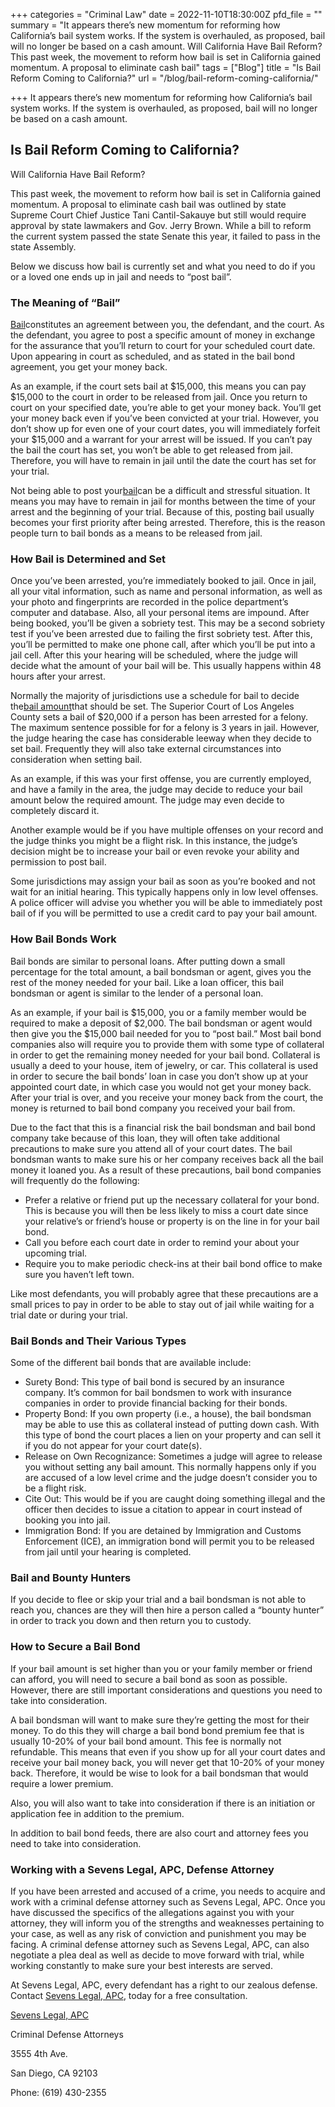 +++
categories = "Criminal Law"
date = 2022-11-10T18:30:00Z
pfd_file = ""
summary = "It appears there’s new momentum for reforming how California’s bail system works. If the system is overhauled, as proposed, bail will no longer be based on a cash amount. Will California Have Bail Reform? This past week, the movement to reform how bail is set in California gained momentum. A proposal to eliminate cash bail"
tags = ["Blog"]
title = "Is Bail Reform Coming to California?"
url = "/blog/bail-reform-coming-california/"

+++
It appears there’s new momentum for reforming how California’s bail system works. If the system is overhauled, as proposed, bail will no longer be based on a cash amount.

## Is Bail Reform Coming to California?

Will California Have Bail Reform?

This past week, the movement to reform how bail is set in California gained momentum. A proposal to eliminate cash bail was outlined by state Supreme Court Chief Justice Tani Cantil-Sakauye but still would require approval by state lawmakers and Gov. Jerry Brown. While a bill to reform the current system passed the state Senate this year, it failed to pass in the state Assembly.

Below we discuss how bail is currently set and what you need to do if you or a loved one ends up in jail and needs to “post bail”.

### The Meaning of “Bail”

[Bail](https://www.sevenslegal.com/)constitutes an agreement between you, the defendant, and the court. As the defendant, you agree to post a specific amount of money in exchange for the assurance that you’ll return to court for your scheduled court date. Upon appearing in court as scheduled, and as stated in the bail bond agreement, you get your money back.

As an example, if the court sets bail at $15,000, this means you can pay $15,000 to the court in order to be released from jail. Once you return to court on your specified date, you’re able to get your money back. You’ll get your money back even if you’ve been convicted at your trial. However, you don’t show up for even one of your court dates, you will immediately forfeit your $15,000 and a warrant for your arrest will be issued. If you can’t pay the bail the court has set, you won’t be able to get released from jail. Therefore, you will have to remain in jail until the date the court has set for your trial.

Not being able to post your[bail](https://www.sevenslegal.com/)can be a difficult and stressful situation. It means you may have to remain in jail for months between the time of your arrest and the beginning of your trial. Because of this, posting bail usually becomes your first priority after being arrested. Therefore, this is the reason people turn to bail bonds as a means to be released from jail.

### How Bail is Determined and Set

Once you’ve been arrested, you’re immediately booked to jail. Once in jail, all your vital information, such as name and personal information, as well as your photo and fingerprints are recorded in the police department’s computer and database. Also, all your personal items are impound. After being booked, you’ll be given a sobriety test. This may be a second sobriety test if you’ve been arrested due to failing the first sobriety test. After this, you’ll be permitted to make one phone call, after which you’ll be put into a jail cell. After this your hearing will be scheduled, where the judge will decide what the amount of your bail will be. This usually happens within 48 hours after your arrest.

Normally the majority of jurisdictions use a schedule for bail to decide the[bail amount](https://www.sevenslegal.com/)that should be set. The Superior Court of Los Angeles County sets a bail of $20,000 if a person has been arrested for a felony. The maximum sentence possible for for a felony is 3 years in jail. However, the judge hearing the case has considerable leeway when they decide to set bail. Frequently they will also take external circumstances into consideration when setting bail.

As an example, if this was your first offense, you are currently employed, and have a family in the area, the judge may decide to reduce your bail amount below the required amount. The judge may even decide to completely discard it.

Another example would be if you have multiple offenses on your record and the judge thinks you might be a flight risk. In this instance, the judge’s decision might be to increase your bail or even revoke your ability and permission to post bail.

Some jurisdictions may assign your bail as soon as you’re booked and not wait for an initial hearing. This typically happens only in low level offenses. A police officer will advise you whether you will be able to immediately post bail of if you will be permitted to use a credit card to pay your bail amount.

### How Bail Bonds Work

Bail bonds are similar to personal loans. After putting down a small percentage for the total amount, a bail bondsman or agent, gives you the rest of the money needed for your bail. Like a loan officer, this bail bondsman or agent is similar to the lender of a personal loan.

As an example, if your bail is $15,000, you or a family member would be required to make a deposit of $2,000. The bail bondsman or agent would then give you the $15,000 bail needed for you to “post bail.” Most bail bond companies also will require you to provide them with some type of collateral in order to get the remaining money needed for your bail bond. Collateral is usually a deed to your house, item of jewelry, or car. This collateral is used in order to secure the bail bonds’ loan in case you don’t show up at your appointed court date, in which case you would not get your money back. After your trial is over, and you receive your money back from the court, the money is returned to bail bond company you received your bail from.

Due to the fact that this is a financial risk the bail bondsman and bail bond company take because of this loan, they will often take additional precautions to make sure you attend all of your court dates. The bail bondsman wants to make sure his or her company receives back all the bail money it loaned you. As a result of these precautions, bail bond companies will frequently do the following:

* Prefer a relative or friend put up the necessary collateral for your bond. This is because you will then be less likely to miss a court date since your relative’s or friend’s house or property is on the line in for your bail bond.
* Call you before each court date in order to remind your about your upcoming trial.
* Require you to make periodic check-ins at their bail bond office to make sure you haven’t left town.

Like most defendants, you will probably agree that these precautions are a small prices to pay in order to be able to stay out of jail while waiting for a trial date or during your trial.

### Bail Bonds and Their Various Types

Some of the different bail bonds that are available include:

* Surety Bond: This type of bail bond is secured by an insurance company. It’s common for bail bondsmen to work with insurance companies in order to provide financial backing for their bonds.
* Property Bond: If you own property (i.e., a house), the bail bondsman may be able to use this as collateral instead of putting down cash. With this type of bond the court places a lien on your property and can sell it if you do not appear for your court date(s).
* Release on Own Recognizance: Sometimes a judge will agree to release you without setting any bail amount. This normally happens only if you are accused of a low level crime and the judge doesn’t consider you to be a flight risk.
* Cite Out: This would be if you are caught doing something illegal and the officer then decides to issue a citation to appear in court instead of booking you into jail.
* Immigration Bond: If you are detained by Immigration and Customs Enforcement (ICE), an immigration bond will permit you to be released from jail until your hearing is completed.

### Bail and Bounty Hunters

If you decide to flee or skip your trial and a bail bondsman is not able to reach you, chances are they will then hire a person called a “bounty hunter” in order to track you down and then return you to custody.

### How to Secure a Bail Bond

If your bail amount is set higher than you or your family member or friend can afford, you will need to secure a bail bond as soon as possible. However, there are still important considerations and questions you need to take into consideration.

A bail bondsman will want to make sure they’re getting the most for their money. To do this they will charge a bail bond bond premium fee that is usually 10-20% of your bail bond amount. This fee is normally not refundable. This means that even if you show up for all your court dates and receive your bail money back, you will never get that 10-20% of your money back. Therefore, it would be wise to look for a bail bondsman that would require a lower premium.

Also, you will also want to take into consideration if there is an initiation or application fee in addition to the premium.

In addition to bail bond feeds, there are also court and attorney fees you need to take into consideration.

### Working with a Sevens Legal, APC, Defense Attorney

If you have been arrested and accused of a crime, you needs to acquire and work with a criminal defense attorney such as Sevens Legal, APC. Once you have discussed the specifics of the allegations against you with your attorney, they will inform you of the strengths and weaknesses pertaining to your case, as well as any risk of conviction and punishment you may be facing. A criminal defense attorney such as Sevens Legal, APC, can also negotiate a plea deal as well as decide to move forward with trial, while working constantly to make sure your best interests are served.

At Sevens Legal, APC, every defendant has a right to our zealous defense. Contact [Sevens Legal, APC](https://www.sevenslegal.com/ "Sevens Legal, APC"), today for a free consultation.

[Sevens Legal, APC](https://www.sevenslegal.com/ "Sevens Legal, APC")

Criminal Defense Attorneys

3555 4th Ave.

San Diego, CA 92103

Phone: (619) 430-2355